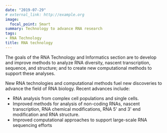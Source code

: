 ```yaml
---
date: "2019-07-29"
# external_link: http://example.org
image:
  focal_point: Smart
summary: Technology to advance RNA research
tags:
- RNA Technology 
title: RNA technology 
---
```


The goals of the RNA Technology and Informatics section are to develop and improve methods to analyze RNA diversity, nascent transcription, sequence, and structure; and to create new computational methods to support these analyses.

New RNA technologies and computational methods fuel new discoveries to advance the field of RNA biology. Recent advances include:

- RNA analysis from complex cell populations and single cells.
- Improved methods for analysis of non-coding RNAs, nascent transcription, RNA chemical modifications, RNA 5' and 3'  end modification and RNA structure.
- Improved computational approaches to support large-scale RNA sequencing efforts

